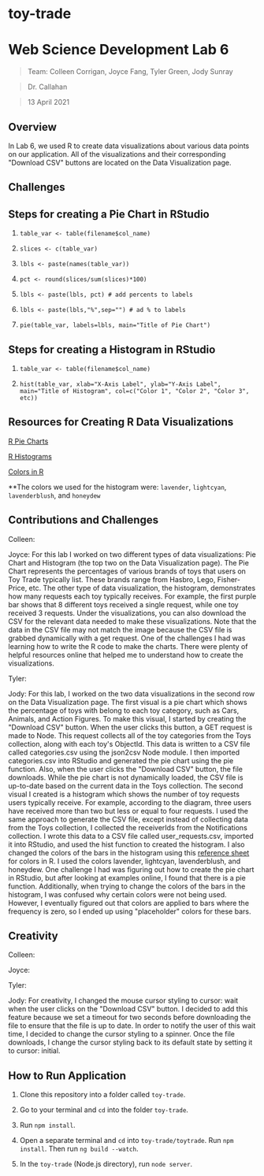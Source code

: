 # toy-trade


# Web Science Development Lab 6
>Team: Colleen Corrigan, Joyce Fang, Tyler Green, Jody Sunray

>Dr. Callahan

>13 April 2021

## Overview

In Lab 6, we used R to create data visualizations about various data points on our application. All of the visualizations and their corresponding "Download CSV" buttons are located on the Data Visualization page.

## Challenges

## Steps for creating a Pie Chart in RStudio

1. `table_var <- table(filename$col_name)`

2. `slices <- c(table_var)`

3. `lbls <- paste(names(table_var))`

4. `pct <- round(slices/sum(slices)*100)`

5. `lbls <- paste(lbls, pct) # add percents to labels`

6. `lbls <- paste(lbls,"%",sep="") # ad % to labels`

7. `pie(table_var, labels=lbls, main="Title of Pie Chart")`

## Steps for creating a Histogram in RStudio

1. `table_var <- table(filename$col_name)`

2. `hist(table_var, xlab="X-Axis Label", ylab="Y-Axis Label", main="Title of Histogram", col=c("Color 1", "Color 2", "Color 3", etc))`

## Resources for Creating R Data Visualizations

[R Pie Charts](https://www.statmethods.net/graphs/pie.html)

[R Histograms](https://www.datamentor.io/r-programming/histogram/)

[Colors in R](http://www.stat.columbia.edu/~tzheng/files/Rcolor.pdf?utm_source=twitterfeed&utm_medium=twitter)

**The colors we used for the histogram were: `lavender`, `lightcyan`, `lavenderblush`, and `honeydew`

## Contributions and Challenges

Colleen:

Joyce: For this lab I worked on two different types of data visualizations: Pie Chart and Histogram (the top two on the Data Visualization page). The Pie Chart represents the percentages of various brands of toys that users on Toy Trade typically list. These brands range from Hasbro, Lego, Fisher-Price, etc. The other type of data visualization, the histogram, demonstrates how many requests each toy typically receives. For example, the first purple bar shows that 8 different toys received a single request, while one toy received 3 requests. Under the visualizations, you can also download the CSV for the relevant data needed to make these visualizations. Note that the data in the CSV file may not match the image because the CSV file is grabbed dynamically with a get request. One of the challenges I had was learning how to write the R code to make the charts. There were plenty of helpful resources online that helped me to understand how to create the visualizations.

Tyler:

Jody: For this lab, I worked on the two data visualizations in the second row on the Data Visualization page. The first visual is a pie chart which shows the percentage of toys with belong to each toy category, such as Cars, Animals, and Action Figures. To make this visual, I started by creating the "Download CSV" button. When the user clicks this button, a GET request is made to Node. This request collects all of the toy categories from the Toys collection, along with each toy's ObjectId. This data is written to a CSV file called categories.csv using the json2csv Node module. I then imported categories.csv into RStudio and generated the pie chart using the pie function. Also, when the user clicks the "Download CSV" button, the file downloads. While the pie chart is not dynamically loaded, the CSV file is up-to-date based on the current data in the Toys collection. The second visual I created is a histogram which shows the number of toy requests users typically receive. For example, according to the diagram, three users have received more than two but less or equal to four requests. I used the same approach to generate the CSV file, except instead of collecting data from the Toys collection, I collected the receiverIds from the Notifications collection. I wrote this data to a CSV file called user_requests.csv, imported it into RStudio, and used the hist function to created the histogram. I also changed the colors of the bars in the histogram using this [reference sheet](http://www.stat.columbia.edu/~tzheng/files/Rcolor.pdf?utm_source=twitterfeed&utm_medium=twitter) for colors in R. I used the colors lavender, lightcyan, lavenderblush, and honeydew. One challenge I had was figuring out how to create the pie chart in RStudio, but after looking at examples online, I found that there is a pie function. Additionally, when trying to change the colors of the bars in the histogram, I was confused why certain colors were not being used. However, I eventually figured out that colors are applied to bars where the frequency is zero, so I ended up using "placeholder" colors for these bars.

## Creativity

Colleen:

Joyce:

Tyler:

Jody: For creativity, I changed the mouse cursor styling to cursor: wait when the user clicks on the "Download CSV" button. I decided to add this feature because we set a timeout for two seconds before downloading the file to ensure that the file is up to date. In order to notify the user of this wait time, I decided to change the cursor styling to a spinner. Once the file downloads, I change the cursor styling back to its default state by setting it to cursor: initial.

## How to Run Application

1. Clone this repository into a folder called `toy-trade`.

2. Go to your terminal and `cd` into the folder `toy-trade`. 

3. Run `npm install`.

4. Open a separate terminal and `cd` into `toy-trade/toytrade`. Run `npm install`. Then run `ng build --watch`. 

5. In the `toy-trade` (Node.js directory), run `node server`.

